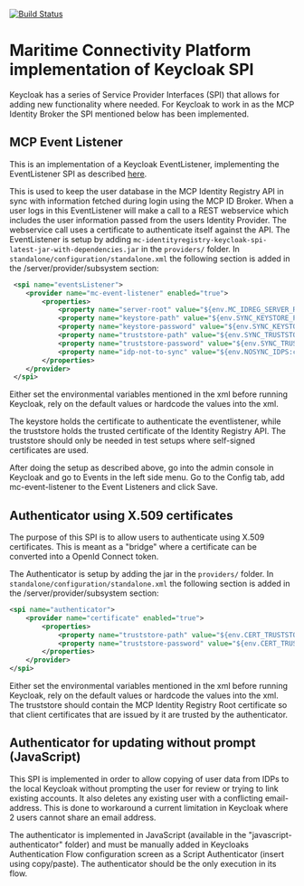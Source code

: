[![Build Status](https://travis-ci.org/MaritimeConnectivityPlatform/MCPKeycloakSpi.svg?branch=master)](https://travis-ci.org/MaritimeConnectivityPlatform/MCPKeycloakSpi)

# Maritime Connectivity Platform implementation of Keycloak SPI

Keycloak has a series of Service Provider Interfaces (SPI) that allows for adding new functionality where needed. For Keycloak to work in as the MCP Identity Broker the SPI mentioned below has been implemented.

## MCP Event Listener
This is an implementation of a Keycloak EventListener, implementing the EventListener SPI as described [here](https://keycloak.gitbooks.io/documentation/server_development/topics/providers.html).

This is used to keep the user database in the MCP Identity Registry API in sync with information fetched during login using the MCP ID Broker. When a user logs in this EventListener will make a call to a REST webservice which includes the user information passed from the users Identity Provider. The webservice call uses a certificate to authenticate itself against the API. The EventListener is setup by adding `mc-identityregistry-keycloak-spi-latest-jar-with-dependencies.jar` in the `providers/` folder. In `standalone/configuration/standalone.xml` the following section is added in the /server/provider/subsystem section:

```xml
 <spi name="eventsListener">
	<provider name="mc-event-listener" enabled="true">
		<properties>
			<property name="server-root" value="${env.MC_IDREG_SERVER_ROOT:https://localhost}"/>
			<property name="keystore-path" value="${env.SYNC_KEYSTORE_PATH:/mc-eventprovider-conf/idbroker-updater.jks}"/>
			<property name="keystore-password" value="${env.SYNC_KEYSTORE_PASSWORD:changeit}"/>
			<property name="truststore-path" value="${env.SYNC_TRUSTSTORE_PATH:}"/>
			<property name="truststore-password" value="${env.SYNC_TRUSTSTORE_PASSWORD:}"/>
			<property name="idp-not-to-sync" value="${env.NOSYNC_IDPS:certificates,projecttestusers}"/>
		</properties>
	</provider>
 </spi>
```

Either set the environmental variables mentioned in the xml before running Keycloak, rely on the default values or hardcode the values into the xml.

The keystore holds the certificate to authenticate the eventlistener, while the truststore holds the trusted certificate of the Identity Registry API. The truststore should only be needed in test setups where self-signed certificates are used.

After doing the setup as described above, go into the admin console in Keycloak and go to Events in the left side menu. Go to the Config tab, add mc-event-listener to the Event Listeners and click Save.


## Authenticator using X.509 certificates

The purpose of this SPI is to allow users to authenticate using X.509 certificates. This is meant as a "bridge" where a certificate can be converted into a OpenId Connect token.

The Authenticator is setup by adding the jar in the `providers/` folder. In `standalone/configuration/standalone.xml` the following section is added in the /server/provider/subsystem section:

```xml
<spi name="authenticator">
	<provider name="certificate" enabled="true">
		<properties>
			<property name="truststore-path" value="${env.CERT_TRUSTSTORE_PATH:/mc-eventprovider-conf/mc-truststore.jks}"/>
			<property name="truststore-password" value="${env.CERT_TRUSTSTORE_PATH:changeit}"/>
		</properties>
	</provider>
</spi>
```

Either set the environmental variables mentioned in the xml before running Keycloak, rely on the default values or hardcode the values into the xml. The truststore should contain the MCP Identity Registry Root certificate so that client certificates that are issued by it are trusted by the authenticator.


## Authenticator for updating without prompt (JavaScript)

This SPI is implemented in order to allow copying of user data from IDPs to the local Keycloak without prompting the user for review or trying to link existing accounts. It also deletes any existing user with a conflicting email-address. This is done to workaround a current limitation in Keycloak where 2 users cannot share an email address.

The authenticator is implemented in JavaScript (available in the "javascript-authenticator" folder) and must be manually added in Keycloaks Authentication Flow configuration screen as a Script Authenticator (insert using copy/paste). The authenticator should be the only execution in its flow.

